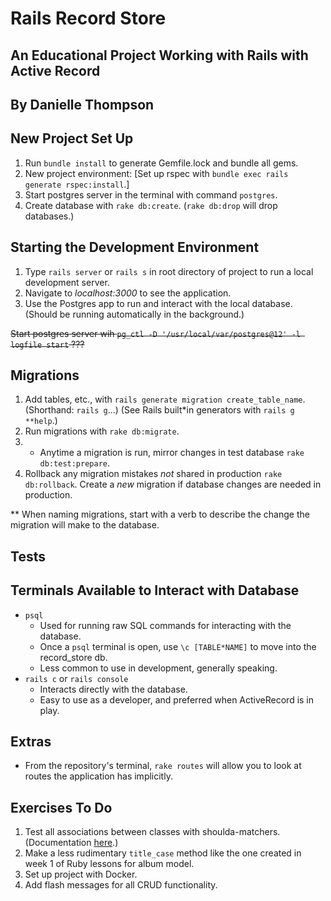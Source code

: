 # Rails Record Store

## An Educational Project Working with Rails with Active Record

## By Danielle Thompson

## New Project Set Up

1. Run `bundle install` to generate Gemfile.lock and bundle all gems.
2. New project environment: [Set up rspec with `bundle exec rails generate rspec:install`.]
3. Start postgres server in the terminal with command `postgres`.
4. Create database with `rake db:create`. (`rake db:drop` will drop databases.)

## Starting the Development Environment
1. Type `rails server` or `rails s` in root directory of project to run a
local development server.
2. Navigate to _localhost:3000_ to see the application.
3. Use the Postgres app to run and interact with the local database. (Should be running automatically in the background.)

~~Start postgres server wih `pg_ctl -D '/usr/local/var/postgres@12' -l logfile start` ???~~

## Migrations

1. Add tables, etc., with `rails generate migration create_table_name`.
(Shorthand: `rails g`...)
(See Rails built*in generators with `rails g **help`.)
2. Run migrations with `rake db:migrate`.
3. * Anytime a migration is run, mirror changes in test database `rake db:test:prepare`.
4. Rollback any migration mistakes _not_ shared in production `rake db:rollback`.
Create a _new_ migration if database changes are needed in production.

** When naming migrations, start with a verb to describe the change the migration
will make to the database.

## Tests

## Terminals Available to Interact with Database

* `psql`
  * Used for running raw SQL commands for interacting with the database.
  * Once a `psql` terminal is open, use `\c [TABLE*NAME]` to move into the record_store db.
  * Less common to use in development, generally speaking.
* `rails c` or `rails console`
  * Interacts directly with the database.
  * Easy to use as a developer, and preferred when ActiveRecord is in play.

## Extras

* From the repository's terminal, `rake routes` will allow you to look at routes the
application has implicitly.

## Exercises To Do

1. Test all associations between classes with shoulda-matchers.
(Documentation [here](http://matchers.shoulda.io/docs/v4.1.0/).)
2. Make a less rudimentary `title_case` method like the one created in week 1 of Ruby lessons for album model.
3. Set up project with Docker.
4. Add flash messages for all CRUD functionality.
